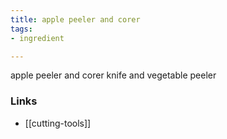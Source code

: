 ```yaml
---
title: apple peeler and corer
tags:
- ingredient

---
```

apple peeler and corer knife and vegetable peeler

### Links

* [[cutting-tools]]
